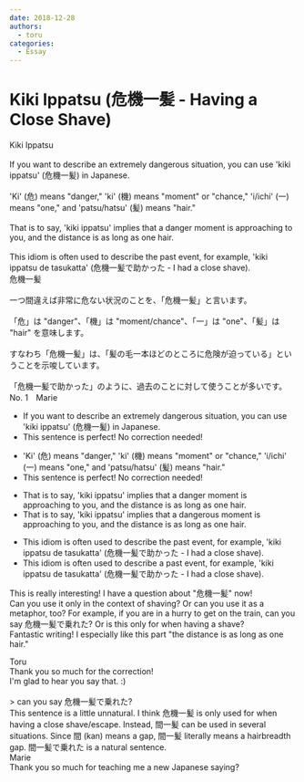 ```yaml
---
date: 2018-12-28
authors:
  - toru
categories:
  - Essay
---
```


<h1 id="subject_show">Kiki Ippatsu (危機一髪 - Having a Close Shave)</h1>
<div class="date" hidden>Dec 28, 2018 23:42</div>
<div id="post"><div id="body_show_ori">
Kiki Ippatsu<br/><br/>If you want to describe an extremely dangerous situation, you can use 'kiki ippatsu' (危機一髪) in Japanese.<br/><br/>'Ki' (危) means "danger," 'ki' (機) means "moment" or "chance," 'i/ichi' (一) means "one," and 'patsu/hatsu' (髪) means "hair."<br/><br/>That is to say, 'kiki ippatsu' implies that a danger moment is approaching to you, and the distance is as long as one hair.<br/><br/>This idiom is often used to describe the past event, for example, 'kiki ippatsu de tasukatta' (危機一髪で助かった - I had a close shave).
</div></div>

<!-- more -->

<div id="post_ja"><div id="body_show_mo">
危機一髪<br/><br/>一つ間違えば非常に危ない状況のことを、「危機一髪」と言います。<br/><br/>「危」は "danger"、「機」は "moment/chance"、「一」は "one"、「髪」は "hair" を意味します。<br/><br/>すなわち「危機一髪」は、「髪の毛一本ほどのところに危険が迫っている」ということを示唆しています。<br/><br/>「危機一髪で助かった」のように、過去のことに対して使うことが多いです。
</div></div>
<div id="block"><div class="first_name"> No. 1　<span class="just_name">Marie</span></div><div id="block2">
<ul class="correction_field">
<li class="incorrect">If you want to describe an extremely dangerous situation, you can use 'kiki ippatsu' (危機一髪) in Japanese.</li>
<li class="corrected perfect">This sentence is perfect! No correction needed!</li>
</ul>
<ul class="correction_field">
<li class="incorrect">'Ki' (危) means "danger," 'ki' (機) means "moment" or "chance," 'i/ichi' (一) means "one," and 'patsu/hatsu' (髪) means "hair."</li>
<li class="corrected perfect">This sentence is perfect! No correction needed!</li>
</ul>
<ul class="correction_field">
<li class="incorrect">That is to say, 'kiki ippatsu' implies that a danger moment is approaching to you, and the distance is as long as one hair.</li>
<li class="corrected correct">
That is to say, 'kiki ippatsu' implies that a danger<span class="f_blue">ous</span> moment is approaching <span class="sline">to </span>you, and the distance is as long as one hair.
</li>
</ul>
<ul class="correction_field">
<li class="incorrect">This idiom is often used to describe the past event, for example, 'kiki ippatsu de tasukatta' (危機一髪で助かった - I had a close shave).</li>
<li class="corrected correct">
This idiom is often used to describe <span class="f_blue">a</span> past event, for example, 'kiki ippatsu de tasukatta' (危機一髪で助かった - I had a close shave).
</li>
</ul>
<p class="comment_small">
 This is really interesting! I have a question about "危機一髪" now!
 <br/>
 Can you use it only in the context of shaving? Or can you use it as a metaphor, too? For example, if you are in a hurry to get on the train, can you say 危機一髪で乗れた? Or is this only for when having a shave?
 <br/>
 Fantastic writing! I especially like this part "the distance is as long as one hair."
</p>

</div><div class="name"><span class="just_name">Toru</span><br>
Thank you so much for the correction!<br/>I'm glad to hear you say that. :)<br/><br/>&gt; can you say 危機一髪で乗れた? <br/>This sentence is a little unnatural. I think 危機一髪 is only used for when having a close shave/escape. Instead, 間一髪 can be used in several situations. Since 間 (kan) means a gap, 間一髪 literally means a hairbreadth gap. 間一髪で乗れた is a natural sentence.
</div>
<div class="name"><span class="just_name">Marie</span><br>
Thank you so much for teaching me a new Japanese saying?
</div>
</div>
